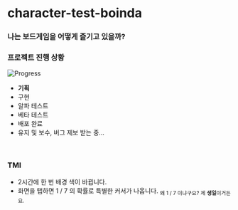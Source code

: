 # character-test-boinda
### 나는 보드게임을 어떻게 즐기고 있을까?

### 프로젝트 진행 상황
![Progress](https://progress-bar.dev/20/?title=ProductManage&width=400&color=7D95FF)
* **기획**
* 구현
* 알파 테스트
* 베타 테스트
* 배포 완료
* 유지 및 보수, 버그 제보 받는 중...
</br>

### TMI
* 2시간에 한 번 배경 색이 바뀝니다.
* 화면을 탭하면 1 / 7 의 확률로 특별한 커서가 나옵니다. <sub>왜 1 / 7 이냐구요? 제 **생일**이거든요.</sub>
</br>
